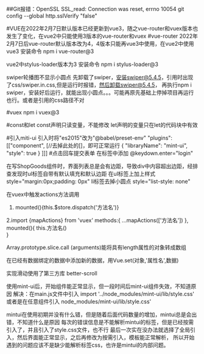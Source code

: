 ##Git报错：OpenSSL SSL_read: Connection was reset, errno 10054
git config --global http.sslVerify "false"

#VUE在2022年2月7日默认版本已经更新到vue3，随之vue-router和vuex版本也发生了变化，在vue2中只能使用3版本的vue-router和vuex
#vue-router
2022年2月7日后vue-router默认版本改为4，4版本只能再vue3中使用，在vue2中使用vue3
安装命令
npm i vue-router@3

vue2中stylus-loader版本为3
安装命令
npm i stylus-loader@3

swiper轮播图不显示小圆点
先卸载了swiper，安装swiper@5.4.5，引用时出现了css/swiper.in.css,但是运行时报错，然后卸载swiper@5.4.5，
再执行npm i swiper，安装好后运行，就能出现小圆点。。。可能再原先基础上停掉项目再运行也行。或者是引用的css路径不对

#vuex
npm i vuex@3

#const和let
const声明只读变量，不能修改
let声明的变量只在let的代码块中有效

#引入miti-ui
引入时将"es2015"改为"@babel/preset-env"
"plugins": [["component", [//去掉此处的[]，即可正常运行
{
"libraryName": "mint-ui",
"style": true
}
]]]
#点击回车提交表单
在<from>标签中添加 @keydown.enter="login"

在写ShopGoods组件时，界面列表总是会有边距，导致div中内容超出边距，经排查发现时ul标签自带有默认填充和默认边距
在ul标签上加上样式  style="margin:0px;padding: 0px" 
li标签去掉小圆点 style="list-style: none"

在vuex中触发actions方法调用
1. mounted(){this.$store.dispatch('方法名')}

2.import {mapActions} from 'vuex'
   methods:{
        ...mapActions(['方法名'])
    },
   mounted(){
        this.方法名()    
    }

Array.prototype.slice.call (arguments)能将具有length属性的对象转成数组

在已经有数据绑定的数据中添加新的数据，用Vue.set(对象,'属性名',数据)

实现滑动使用了第三方库 better-scroll

使用mint-ui后，开始组件能正常显示，但一段时间后mint-ui组件失效，不知道原因
解决：在main.js文件中引入  import '../node_modules/mint-ui/lib/style.css'
或者是在任意组件引入 node_modules/mint-ui/lib/style.css'

mintui在使用初期并没有什么错，但是随着后面代码数量的增加，mintui总是会出错，不知道什么是原因
每次的错误信息是不能解析mintui的标签，但是已经按需引入了，并且引入了style.css文件，也不行
最后一次实在没办法就选择了全局引入，然后界面能正常显示，之后再修改为按需引入，模板能正常解析，
所以开始遇到的问题应该不是缺少能解析标签css，也许是mintui的内部问题。

